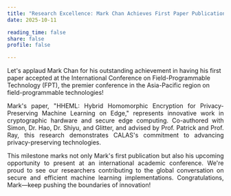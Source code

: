 ```yaml
---
title: "Research Excellence: Mark Chan Achieves First Paper Publication at Premier FPT Conference"
date: 2025-10-11

reading_time: false
share: false
profile: false

---
```

Let's applaud Mark Chan for his outstanding achievement in having his first paper accepted at the International Conference on Field-Programmable Technology (FPT), the premier conference in the Asia-Pacific region on field-programmable technologies!
<!--more-->

<div style="text-align: justify">
Mark's paper, "HHEML: Hybrid Homomorphic Encryption for Privacy-Preserving Machine Learning on Edge," represents innovative work in cryptographic hardware and secure edge computing. Co-authored with Simon, Dr. Hao, Dr. Shiyu, and Glitter, and advised by Prof. Patrick and Prof. Ray, this research demonstrates CALAS's commitment to advancing privacy-preserving technologies.

This milestone marks not only Mark's first publication but also his upcoming opportunity to present at an international academic conference. We're proud to see our researchers contributing to the global conversation on secure and efficient machine learning implementations. Congratulations, Mark—keep pushing the boundaries of innovation!
</div>
